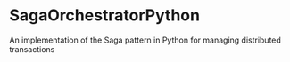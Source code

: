 # SagaOrchestratorPython
An implementation of the Saga pattern in Python for managing distributed transactions

